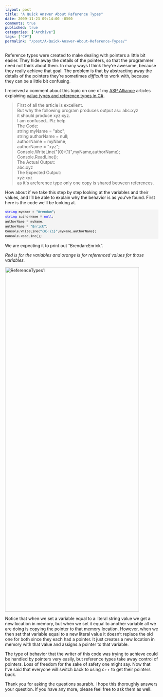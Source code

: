 ```yaml
---
layout: post
title: "A Quick Answer About Reference Types"
date: 2009-11-23 09:14:00 -0500
comments: true
published: true
categories: ["Archive"]
tags: ["C#"]
permalink: "/post/A-Quick-Answer-About-Reference-Types/"
---
```


<p>Reference types were created to make dealing with pointers a little bit easier. They hide away the details of the pointers, so that the programmer need not think about them. In many ways I think they&rsquo;re awesome, because they really achieve that goal. The problem is that by abstracting away the details of the pointers they&rsquo;re sometimes <em>difficult</em> to work with, because they can be a little bit confusing.</p>
<p>I received a comment about this topic on one of my <a href="http://aspalliance.com/" target="_blank">ASP Alliance</a> articles explaining <a href="http://aspalliance.com/1682_What_to_Know_About_Value_Types_and_Reference_Types_in_C" target="_blank">value types and reference types in C#</a>.</p>
<blockquote>
<p>First of all the article is excellent.     <br />But why the following program produces output as:: abc:xyz      <br />it should produce xyz:xyz.      <br />I am confused...Plz help      <br />The Code:      <br />string myName = "abc";      <br />string authorName = null;      <br />authorName = myName;      <br />authorName = "xyz";      <br />Console.WriteLine("{0}:{1}",myName,authorName);      <br />Console.ReadLine();      <br />The Actual Output:      <br />abc:xyz      <br />The Expected Output:      <br />xyz:xyz      <br />as it's areference type only one copy is shared between references.</p>
</blockquote>
<p>How about if we take this step by step looking at the variables and their values, and I&rsquo;ll be able to explain why the behavior is as you&rsquo;ve found. First here is the code we&rsquo;ll be looking at.</p>
<div>
<pre style="line-height: 12pt; background-color: #f4f4f4; margin: 0em; width: 100%; font-family: consolas, 'Courier New', courier, monospace; color: black; font-size: 8pt; overflow: visible; border-style: none; padding: 0px;"><span style="color: #0000ff">string</span> myName = <span style="color: #006080">"Brendan"</span>;
<span style="color: #0000ff">string</span> authorName = <span style="color: #0000ff">null</span>;
authorName = myName;
authorName = <span style="color: #006080">"Enrick"</span>;
Console.WriteLine(<span style="color: #006080">"{0}:{1}"</span>,myName,authorName);
Console.ReadLine();</pre>
</div>
<p>We are expecting it to print out &ldquo;Brendan:Enrick&rdquo;.</p>
<p><em>Red is for the variables and orange is for referenced values for those variables.</em></p>
<p><img style="border-bottom: 0px; border-left: 0px; display: inline; border-top: 0px; border-right: 0px" title="ReferenceTypes1" src="http://brendan.enrick.com/files/media/image/WindowsLiveWriter/AQuickAnswerAboutReferenceTypes_77F5/ReferenceTypes1_3.png" border="0" alt="ReferenceTypes1" width="440" height="1131" /></p>
<p>Notice that when we set a variable equal to a literal string value we get a new location in memory, but when we set it equal to another variable all we are doing is copying the pointer to that memory location. However, when we then set that variable equal to a new literal value it doesn&rsquo;t replace the old one for both since they each had a pointer. It just creates a new location in memory with that value and assigns a pointer to that variable.</p>
<p>The type of behavior that the writer of this code was trying to achieve could be handled by pointers very easily, but reference types take away control of pointers. Loss of freedom for the sake of safety one might say. Now that I&rsquo;ve said that everyone will switch back to using c++ to get their pointers back.</p>
<p>Thank you for asking the questions <strong></strong>saurabh. I hope this thoroughly answers your question. If you have any more, please feel free to ask them as well.</p>

